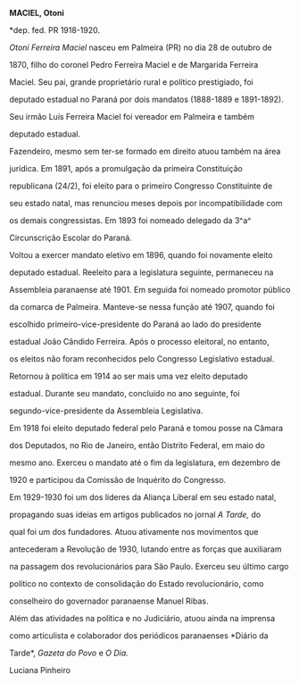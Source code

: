 **MACIEL, Otoni**



\*dep. fed. PR 1918-1920.



*Otoni Ferreira Maciel* nasceu em Palmeira (PR) no dia 28 de outubro de

1870, filho do coronel Pedro Ferreira Maciel e de Margarida Ferreira

Maciel. Seu pai, grande proprietário rural e político prestigiado, foi

deputado estadual no Paraná por dois mandatos (1888-1889 e 1891-1892).

Seu irmão Luís Ferreira Maciel foi vereador em Palmeira e também

deputado estadual.



Fazendeiro, mesmo sem ter-se formado em direito atuou também na área

jurídica. Em 1891, após a promulgação da primeira Constituição

republicana (24/2), foi eleito para o primeiro Congresso Constituinte de

seu estado natal, mas renunciou meses depois por incompatibilidade com

os demais congressistas. Em 1893 foi nomeado delegado da 3^a^

Circunscrição Escolar do Paraná.



Voltou a exercer mandato eletivo em 1896, quando foi novamente eleito

deputado estadual. Reeleito para a legislatura seguinte, permaneceu na

Assembleia paranaense até 1901. Em seguida foi nomeado promotor público

da comarca de Palmeira. Manteve-se nessa função até 1907, quando foi

escolhido primeiro-vice-presidente do Paraná ao lado do presidente

estadual João Cândido Ferreira. Após o processo eleitoral, no entanto,

os eleitos não foram reconhecidos pelo Congresso Legislativo estadual.

Retornou à política em 1914 ao ser mais uma vez eleito deputado

estadual. Durante seu mandato, concluído no ano seguinte, foi

segundo-vice-presidente da Assembleia Legislativa.



Em 1918 foi eleito deputado federal pelo Paraná e tomou posse na Câmara

dos Deputados, no Rio de Janeiro, então Distrito Federal, em maio do

mesmo ano. Exerceu o mandato até o fim da legislatura, em dezembro de

1920 e participou da Comissão de Inquérito do Congresso.



Em 1929-1930 foi um dos líderes da Aliança Liberal em seu estado natal,

propagando suas ideias em artigos publicados no jornal *A Tarde,* do

qual foi um dos fundadores. Atuou ativamente nos movimentos que

antecederam a Revolução de 1930, lutando entre as forças que auxiliaram

na passagem dos revolucionários para São Paulo. Exerceu seu último cargo

político no contexto de consolidação do Estado revolucionário, como

conselheiro do governador paranaense Manuel Ribas.



Além das atividades na política e no Judiciário, atuou ainda na imprensa

como articulista e colaborador dos periódicos paranaenses *Diário da

Tarde*, *Gazeta do Povo* e *O Dia.*



Luciana Pinheiro



